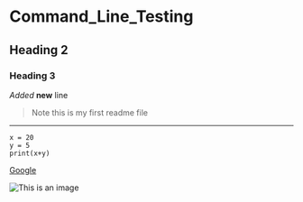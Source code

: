 # Command_Line_Testing
## Heading 2 
### Heading 3

*Added* **new** line 


> Note this is my first readme file 

---
```
x = 20 
y = 5 
print(x+y)

```

[Google](https://google.com)

![This is an image](https://images.spiceworks.com/wp-content/uploads/2022/02/14135111/shutterstock_1154457493.jpg)